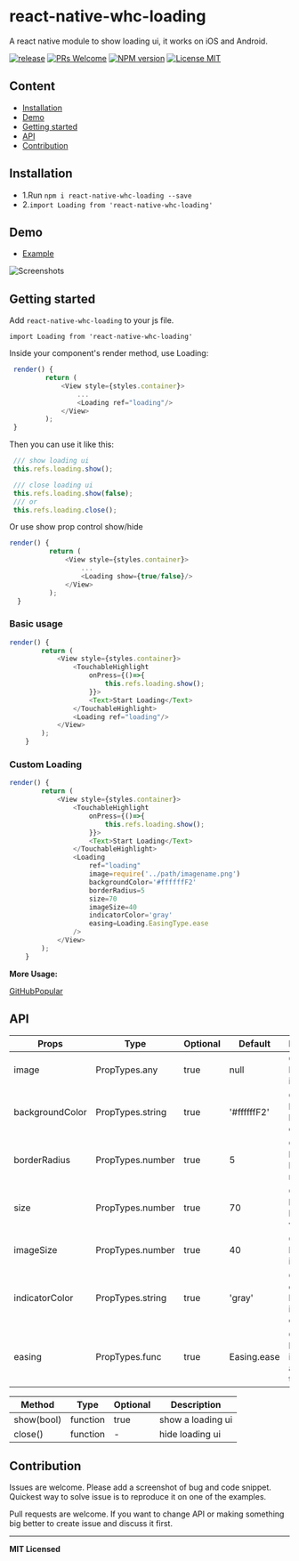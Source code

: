 # react-native-whc-loading
A react native module to show loading ui, it works on iOS and Android.

[ ![release](https://img.shields.io/github/release/netyouli/react-native-whc-loading.svg?maxAge=2592000?style=flat-square)](https://github.com/netyouli/react-native-whc-loading/releases)
[ ![PRs Welcome](https://img.shields.io/badge/PRs-Welcome-brightgreen.svg)](https://github.com/netyouli/react-native-whc-loading/pulls)
[ ![NPM version](http://img.shields.io/npm/v/react-native-whc-loading.svg?style=flat)](https://www.npmjs.com/package/react-native-whc-loading)
[![License MIT](http://img.shields.io/badge/license-MIT-orange.svg?style=flat)](https://raw.githubusercontent.com/crazycodeboy/react-native-whc-loading/master/LICENSE)




## Content

- [Installation](#installation)
- [Demo](#demo)
- [Getting started](#getting-started)
- [API](#api)
- [Contribution](#contribution)

## Installation

* 1.Run `npm i react-native-whc-loading --save`
* 2.`import Loading from 'react-native-whc-loading'`

## Demo  
* [Example](https://github.com/netyouli/react-native-whc-loading/tree/master/example)

![Screenshots](https://raw.githubusercontent.com/netyouli/react-native-whc-loading/master/example/Screenshots/react-native-whc-loading-screenshots.gif)

## Getting started  

Add `react-native-whc-loading` to your js file.

`import Loading from 'react-native-whc-loading'`

Inside your component's render method, use Loading:

```javascript
 render() {
         return (
             <View style={styles.container}>
                 ...
                 <Loading ref="loading"/>
             </View>
         );
 }

```

Then you can use it like this:

```javascript
 /// show loading ui
 this.refs.loading.show();

 /// close loading ui
 this.refs.loading.show(false);
 /// or
 this.refs.loading.close();
```

Or use show prop control show/hide
```javascript
render() {
          return (
              <View style={styles.container}>
                  ...
                  <Loading show={true/false}/>
              </View>
          );
  }
```

### Basic usage

```javascript
render() {
        return (
            <View style={styles.container}>
                <TouchableHighlight
                    onPress={()=>{
                        this.refs.loading.show();
                    }}>
                    <Text>Start Loading</Text>
                </TouchableHighlight>
                <Loading ref="loading"/>
            </View>
        );
    }
```

### Custom Loading

```javascript
render() {
        return (
            <View style={styles.container}>
                <TouchableHighlight
                    onPress={()=>{
                        this.refs.loading.show();
                    }}>
                    <Text>Start Loading</Text>
                </TouchableHighlight>
                <Loading
                    ref="loading"
                    image=require('../path/imagename.png')
                    backgroundColor='#ffffffF2'
                    borderRadius=5
                    size=70
                    imageSize=40
                    indicatorColor='gray'
                    easing=Loading.EasingType.ease
                />
            </View>
        );
    }
```

**More Usage:**    

[GitHubPopular](https://github.com/netyouli/GitHubPopular/blob/develop/js/page/SearchPage.js)


## API


Props              | Type     | Optional | Default     | Description
----------------- | -------- | -------- | ----------- | -----------
image |  PropTypes.any |true | null  | Custom loading image
backgroundColor  | PropTypes.string  | true | '#ffffffF2'  |   Custom loading background color
borderRadius  | PropTypes.number  | true | 5  |   Custom loading ui border radius
size  | PropTypes.number  | true | 70  |   Custom loading ui height width
imageSize  | PropTypes.number  | true | 40  |   Custom loading image size
indicatorColor  | PropTypes.string  | true | 'gray'  |   Custom default loading indicator color
easing  | PropTypes.func  | true | Easing.ease  |   Custom loading image animation type



Method   |  Type     | Optional | Description
----------------- | -------- | -------- | -----------
show(bool)   | function | true | show a loading ui
close()  |   function  |  -   |   hide loading ui


## Contribution

Issues are welcome. Please add a screenshot of bug and code snippet. Quickest way to solve issue is to reproduce it on one of the examples.

Pull requests are welcome. If you want to change API or making something big better to create issue and discuss it first.

---

**MIT Licensed**
